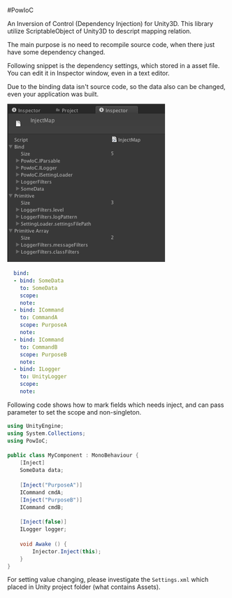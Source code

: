 #PowIoC

An Inversion of Control (Dependency Injection) for Unity3D.
This library utilize ScriptableObject of Unity3D to descript mapping relation.

The main purpose is no need to recompile source code, when there just have some dependency changed.

Following snippet is the dependency settings, which stored in a asset file.
You can edit it in Inspector window, even in a text editor.

Due to the binding data isn't source code, so the data also can be changed, even your application was built.

![Inspector window of InjectMap](https://raw.githubusercontent.com/Lidapow/PowIoC/master/res/img/InspectorOfInjectMap.png)
```YAML
  bind:
  - bind: SomeData
    to: SomeData
    scope: 
    note: 
  - bind: ICommand
    to: CommandA
    scope: PurposeA
    note: 
  - bind: ICommand
    to: CommandB
    scope: PurposeB
    note: 
  - bind: ILogger
    to: UnityLogger
    scope: 
    note: 
```

Following code shows how to mark fields which needs inject, and can pass parameter to set the scope and non-singleton.

```C#
using UnityEngine;
using System.Collections;
using PowIoC;

public class MyComponent : MonoBehaviour {
	[Inject]
	SomeData data; 

	[Inject("PurposeA")]
	ICommand cmdA;
	[Inject("PurposeB")]
	ICommand cmdB;

	[Inject(false)]
	ILogger logger;

	void Awake () {
		Injector.Inject(this);
	}
}
```

For setting value changing, please investigate the `Settings.xml` which placed in Unity project folder (what contains Assets).